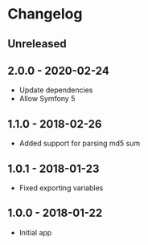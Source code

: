 # Changelog

<!-- There should always be "Unreleased" section at the beginning. -->

## Unreleased

## 2.0.0 - 2020-02-24
- Update dependencies
- Allow Symfony 5

## 1.1.0 - 2018-02-26
- Added support for parsing md5 sum

## 1.0.1 - 2018-01-23
- Fixed exporting variables

## 1.0.0 - 2018-01-22
- Initial app
